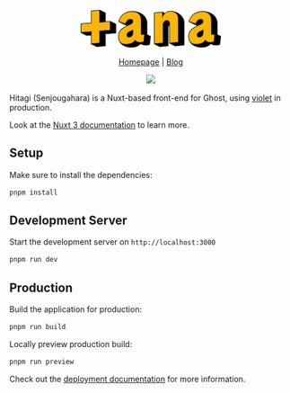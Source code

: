 <p align="center">
<img src="public/logo.svg" width="250px"/>
</p>

<p align="center">
<a href="https://tana.moe/">Homepage</a> | <a href="https://blog.tana.moe/">Blog</a>
</p>

<p align="center">
<img src="https://api.netlify.com/api/v1/badges/ec7adb99-d47e-45cb-88c6-797f7cf70e67/deploy-status"/>
</p>

Hitagi (Senjougahara) is a Nuxt-based front-end for Ghost, using [violet](https://github.com/tanamoe/violet) in production.

Look at the [Nuxt 3 documentation](https://nuxt.com/docs/getting-started/introduction) to learn more.

## Setup

Make sure to install the dependencies:

```bash
pnpm install
```

## Development Server

Start the development server on `http://localhost:3000`

```bash
pnpm run dev
```

## Production

Build the application for production:

```bash
pnpm run build
```

Locally preview production build:

```bash
pnpm run preview
```

Check out the [deployment documentation](https://nuxt.com/docs/getting-started/deployment) for more information.
